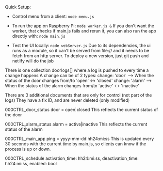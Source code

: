 Quick Setup:

- Control menu from a client: `node menu.js`

- To run the app on Raspberry Pi: `node worker.js &`
  If you don't want the worker, that checks if main.js fails and rerun it, you can also run the app directly with: `node main.js`

- Test the UI locally: `node webServer.js`
  Due to its dependencies, the ui runs as a module, so it can't be served from file:// and it needs to be fetch from an http server.
  To deploy a new version, just git push and netlify will do the job

There is one collection doorlogs[] where a log is pushed to every time a change happens
A change can be of 2 types: 
change: 'door'   --> When the status of the door changes from/to 'open' <-> 'closed'
change: 'alarm'  --> When the status of the alarm changes from/to 'active' <-> 'inactive'

There are 3 additional documents that are only for control (not part of the logs)
They have a fix ID, and are never deleted (only modified)

000CTRL_door_status     door  = open|closed           This reflects the current status of the door

000CTRL_alarm_status    alarm = active|inactive       This reflects the current status of the alarm

000CTRL_main_app        ping  = yyyy-mm-dd hh24:mi:ss This is updated every 30 seconds with the current time by main.js, so clients can know if the process is up or down.

000CTRL_schedule        activation_time: hh24:mi:ss, deactivation_time: hh24:mi:ss, enabled: bool

